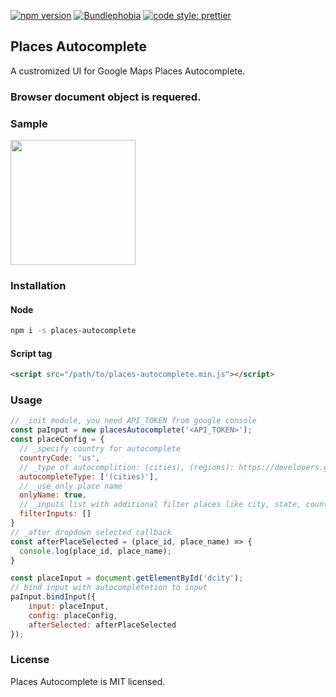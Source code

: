 [![npm version](https://img.shields.io/npm/v/places-autocomplete.svg?style=flat)](https://www.npmjs.com/package/places-autocomplete) [![Bundlephobia](https://badgen.net/bundlephobia/minzip/places-autocomplete)](https://bundlephobia.com/result?p=places-autocomplete) [![code style: prettier](https://img.shields.io/badge/code_style-prettier-ff69b4.svg?style=flat-square)](https://github.com/prettier/prettier)

## Places Autocomplete

A custromized UI for Google Maps Places Autocomplete.

### Browser document object is requered.

### Sample
<img src="https://raw.githubusercontent.com/rgbutov/places-autocomplete/master/sample/sample.png" height="200">

### Installation
#### Node
```bash
npm i -s places-autocomplete
```
#### Script tag
```html
<script src="/path/to/places-autocomplete.min.js"></script>
```

### Usage
```js
// _init module, you need API_TOKEN from google console
const paInput = new placesAutocomplete('<API_TOKEN>');
const placeConfig = {
  // _specify country for autocomplete
  countryCode: 'us',
  // _type of autocomplition: (cities), (regions): https://developers.google.com/maps/documentation/javascript/places-autocomplete
  autocompleteType: ['(cities)'],
  // _use only place name
  onlyName: true,
  // _inputs list with additional filter places like city, state, country
  filterInputs: []
} 
// _after dropdown selected callback
const afterPlaceSelected = (place_id, place_name) => {
  console.log(place_id, place_name);
}

const placeInput = document.getElementById('dcity');
// bind input with autocompletetion to input
paInput.bindInput({
    input: placeInput, 
    config: placeConfig,
    afterSelected: afterPlaceSelected
});
```

### License
Places Autocomplete is MIT licensed.